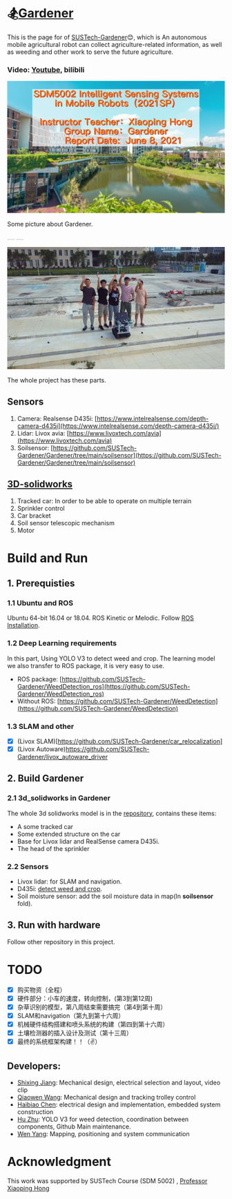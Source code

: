 # 🏂[Gardener](https://github.com/SUSTech-Gardener)

This is the page for  of [SUSTech-Gardener](https://github.com/SUSTech-Gardener)😊, which is An autonomous mobile agricultural robot can collect agriculture-related information, as well as weeding and other work to serve the future agriculture. 

### Video: [Youtube](https://youtu.be/GjDMmWxaL50), bilibili

[![Watch the video](https://raw.githubusercontent.com/zhuhu00/img/master/20210607141359.png)](https://youtu.be/GjDMmWxaL50)

Some picture about Gardener.

<img src="https://raw.githubusercontent.com/zhuhu00/img/master/20210606134730.png" alt="image-20210606134722046" style="zoom: 8.5%;" /> <img src="https://raw.githubusercontent.com/zhuhu00/img/master/20210606134854.png" alt="image-20210606134850746" style="zoom:8.5%;" />

<img src="https://raw.githubusercontent.com/zhuhu00/img/master/20210606134534.png" alt="image-20210606134529791" style="zoom:100%;" />

The whole project has these parts. 

## Sensors

1. Camera: Realsense D435i: [https://www.intelrealsense.com/depth-camera-d435i](https://www.intelrealsense.com/depth-camera-d435i/)
2. Lidar: Livox avia: [https://www.livoxtech.com/avia](https://www.livoxtech.com/avia)
3. Soilsensor: [https://github.com/SUSTech-Gardener/Gardener/tree/main/soilsensor](https://github.com/SUSTech-Gardener/Gardener/tree/main/soilsensor)

## [3D-solidworks](https://github.com/SUSTech-Gardener/3d-solidworks)

1. Tracked car: In order to be able to operate on multiple terrain
2. Sprinkler control
3. Car bracket
4. Soil sensor telescopic mechanism
5. Motor

# Build and Run

## 1. Prerequisties

### 1.1 Ubuntu and ROS

Ubuntu 64-bit 16.04 or 18.04. ROS Kinetic or Melodic. Follow [ROS Installation](http://wiki.ros.org/ROS/Installation).

### 1.2 Deep Learning requirements

In this part, Using YOLO V3 to detect weed and crop. The learning model we also transfer to ROS package, it is very easy to use.

- ROS package:  [https://github.com/SUSTech-Gardener/WeedDetection_ros](https://github.com/SUSTech-Gardener/WeedDetection_ros)
- Without ROS: [https://github.com/SUSTech-Gardener/WeedDetection](https://github.com/SUSTech-Gardener/WeedDetection)

### 1.3 SLAM and other

- [x] (Livox SLAM)[https://github.com/SUSTech-Gardener/car_relocalization]
- [x] (Livox Autoware)https://github.com/SUSTech-Gardener/livox_autoware_driver

## 2. Build Gardener

### 2.1 3d_solidworks in Gardener

The whole 3d solidworks model is in the [repository](https://github.com/SUSTech-Gardener/3d-solidworks), contains these items:

- A some tracked car
- Some extended structure on the car
- Base for Livox lidar and RealSense camera D435i.
- The head of the sprinkler

### 2.2 Sensors

- Livox lidar: for SLAM and navigation.
- D435i: [detect weed and crop](https://github.com/SUSTech-Gardener/WeedDetection). 
- Soil moisture sensor: add the soil moisture data in map(In **soilsensor** fold).

## 3. Run with hardware

Follow other repository in this project.

# TODO 

- [x] 购买物资（全程）
- [x] 硬件部分：小车的速度，转向控制，(第3到第12周)
- [x] 杂草识别的模型，第八周结束需要搞完（第4到第十周）
- [x] SLAM和navigation（第九到第十六周）
- [x] 机械硬件结构搭建和喷头系统的构建（第四到第十六周）
- [x] 土壤检测器的插入设计及测试（第十三周）
- [x] 最终的系统框架构建！！（✌）

## Developers:

- [Shixing Jiang](https://github.com/RiggsChiang): Mechanical design, electrical selection and layout, video clip
- [Qiaowen Wang](https://github.com/linghushaoxia-wqw): Mechanical design and tracking trolley control
- [Haibiao Chen](https://github.com/Billchan9711): electrical design and implementation, embedded system construction
- [Hu Zhu](https://github.com/zhuhu00): YOLO V3 for weed detection, coordination between components, Github Main maintenance.
- [Wen Yang](https://github.com/yangwen-1102): Mapping, positioning and system communication

# Acknowledgment

This work was supported by SUSTech Course (SDM 5002) , [Professor Xiaoping Hong](https://github.com/xiaopinghong)


